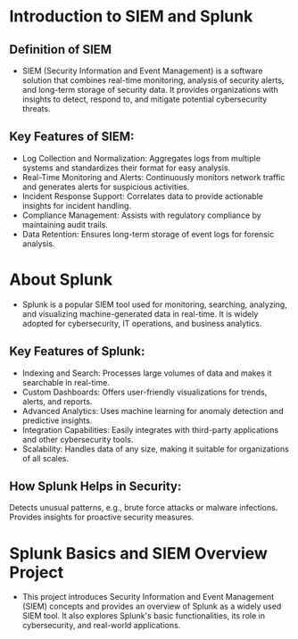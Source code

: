 # Introduction to SIEM and Splunk
## Definition of SIEM
- SIEM (Security Information and Event Management) is a software solution that combines real-time monitoring, analysis of security alerts, and long-term storage of security data. It provides organizations with insights to detect, respond to, and mitigate potential cybersecurity threats.

## Key Features of SIEM:
- Log Collection and Normalization: Aggregates logs from multiple systems and standardizes their format for easy analysis.
- Real-Time Monitoring and Alerts: Continuously monitors network traffic and generates alerts for suspicious activities.
- Incident Response Support: Correlates data to provide actionable insights for incident handling.
- Compliance Management: Assists with regulatory compliance by maintaining audit trails.
- Data Retention: Ensures long-term storage of event logs for forensic analysis.


# About Splunk
- Splunk is a popular SIEM tool used for monitoring, searching, analyzing, and visualizing machine-generated data in real-time. It is widely adopted for cybersecurity, IT operations, and business analytics.

## Key Features of Splunk:
- Indexing and Search: Processes large volumes of data and makes it searchable in real-time.
- Custom Dashboards: Offers user-friendly visualizations for trends, alerts, and reports.
- Advanced Analytics: Uses machine learning for anomaly detection and predictive insights.
- Integration Capabilities: Easily integrates with third-party applications and other cybersecurity tools.
- Scalability: Handles data of any size, making it suitable for organizations of all scales.

## How Splunk Helps in Security:
Detects unusual patterns, e.g., brute force attacks or malware infections.
Provides insights for proactive security measures.


# Splunk Basics and SIEM Overview Project
- This project introduces Security Information and Event Management (SIEM) concepts and provides an overview of Splunk as a widely used SIEM tool. It also explores Splunk's basic functionalities, its role in cybersecurity, and real-world applications.
